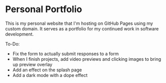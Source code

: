 # Personal Portfolio

This is my personal website that I'm hosting on GitHub Pages using my custom domain. It serves as a portfolio for my continued work in software development.

To-Do:

- Fix the form to actually submit responses to a form
- When I finish projects, add video previews and clicking images to bring up preview overlay
- Add an effect on the splash page
- Add a dark mode with a dope effect
